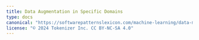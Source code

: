 ```yaml
---
title: Data Augmentation in Specific Domains
type: docs
canonical: "https://softwarepatternslexicon.com/machine-learning/data-management-patterns/data-augmentation-in-specific-domains"
license: "© 2024 Tokenizer Inc. CC BY-NC-SA 4.0"
---
```

